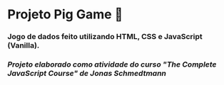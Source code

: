 # Projeto Pig Game 🎲

### Jogo de dados feito utilizando HTML, CSS e JavaScript (Vanilla).

### _Projeto elaborado como atividade do curso "The Complete JavaScript Course" de Jonas Schmedtmann_
